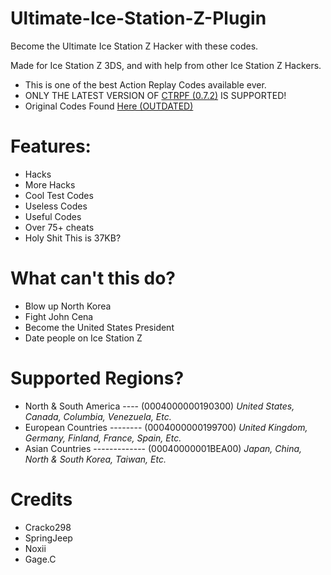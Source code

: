 # Ultimate-Ice-Station-Z-Plugin
Become the Ultimate Ice Station Z Hacker with these codes. 

Made for Ice Station Z 3DS, and with help from other Ice Station Z Hackers. 
- This is one of the best Action Replay Codes available ever.
- ONLY THE LATEST VERSION OF [CTRPF (0.7.2)](https://github.com/Cracko298/Ultimate-Ice-Station-Z-Plugin/blob/main/CTRPF%20(0.7.2).3gx?raw=true) IS SUPPORTED!
- Original Codes Found [Here (OUTDATED)](https://cactusman298.itch.io/cracktus-heinkel-ice-station-z-12-updated-plugin)

# Features:
- Hacks
- More Hacks
- Cool Test Codes
- Useless Codes
- Useful Codes
- Over 75+ cheats
- Holy Shit This is 37KB?

# What can't this do?
- Blow up North Korea
- Fight John Cena
- Become the United States President
- Date people on Ice Station Z

# Supported Regions?
- North & South America ---- (0004000000190300) *United States, Canada, Columbia, Venezuela, Etc.*
- European Countries -------- (0004000000199700) *United Kingdom, Germany, Finland, France, Spain, Etc.*
- Asian Countries ------------- (00040000001BEA00) *Japan, China, North & South Korea, Taiwan, Etc.*

# Credits
- Cracko298
- SpringJeep
- Noxii
- Gage.C
